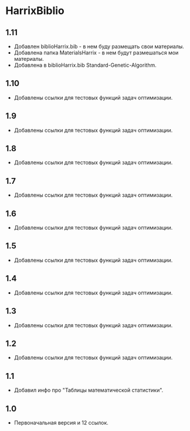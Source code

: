 HarrixBiblio
============

1.11
----
 * Добавлен biblioHarrix.bib - в нем буду размещать свои материалы.
 * Добавлена папка MaterialsHarrix -  в нем будут размешаться мои материалы.
 * Добавлена в biblioHarrix.bib Standard-Genetic-Algorithm.

1.10
----
 * Добавлены ссылки для тестовых функций задач оптимизации.

1.9
---
 * Добавлены ссылки для тестовых функций задач оптимизации.

1.8
---
 * Добавлены ссылки для тестовых функций задач оптимизации.

1.7
---
 * Добавлены ссылки для тестовых функций задач оптимизации.

1.6
---
 * Добавлены ссылки для тестовых функций задач оптимизации.

1.5
---
 * Добавлены ссылки для тестовых функций задач оптимизации.

1.4
---
 * Добавлены ссылки для тестовых функций задач оптимизации.

1.3
---
 * Добавлены ссылки для тестовых функций задач оптимизации.

1.2
---
 * Добавлены ссылки для тестовых функций задач оптимизации.

1.1
---
 * Добавил инфо про "Таблицы математической статистики".

1.0
---
 * Первоначальная версия и 12 ссылок.